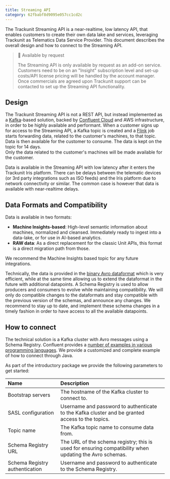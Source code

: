 ```yaml
---
title: Streaming API
category: 62fbabf8d9095e057cc1cd2c
---
```

The Trackunit Streaming API is a near-realtime, low latency API, that enables customers to create their own data lake and services, leveraging Trackunit as Telematics Data Service Provider. This document describes the overall design and how to connect to the Streaming API.

> 📘 Available by request
>
> The Streaming API is only available by request as an add-on service. Customers need to be on an "Insight" subscription level and set-up costs/API license pricing will be handled by the  account manager. Once commercials are agreed upon Trackunit support can be contacted to set up the Streaming API functionality.

## Design

The Trackunit Streaming API is not a REST API, but instead implemented as a [Kafka](https://kafka.apache.org/)-based solution, backed by [Confluent Cloud](https://confluent.cloud/) and AWS infrastructure, in order to be highly available and performant. When a customer signs up for access to the Streaming API, a Kafka topic is created and a [Flink](https://flink.apache.org/) job starts forwarding data, related to the customer's machines, to that topic. Data is then available for the customer to consume. The data is kept on the topic for 14 days.  
Only the data related to the customer's machines will be made available for the customer.

Data is available in the Streaming API with low latency after it enters the Trackunit Iris platform. There can be delays between the telematic devices (or 3rd party integrations such as ISO feeds) and the Iris platform due to network connectivity or similar. The common case is however that data is available with near-realtime delays.

## Data Formats and Compatibility

Data is available in two formats:

- **Machine Insights-based**: High-level semantic information about machines, normalized and cleansed. Immediately ready to ingest into a data-lake, or for use in AI-based analytics.
- **RAW data**: As a direct replacement for the classic Unit APIs, this format is a direct migration path from those.

We recommend the Machine Insights based topic for any future integrations.

Technically, the data is provided in the [binary Avro dataformat](http://avro.apache.org/) which is very efficient, while at the same time allowing us to extend the dataformat in the future with additional datapoints. A Schema Registry is used to allow producers and consumers to evolve while maintaining compatibility. We will only do compatible changes to the dataformats and stay compatible with the previous version of the schemas, and announce any changes. We recommend to stay up to date, and implement these schema changes in a timely fashion in order to have access to all the available datapoints.

## How to connect

The technical solution is a Kafka cluster with Avro messages using a Schema Registry. Confluent provides a [number of examples in various programming languages](https://github.com/confluentinc/examples/tree/7.4.0-post/clients/cloud#with-schema-registry). We provide a customized and complete example of how to connect through Java.

As part of the introductory package we provide the following parameters to get started:

| Name                           | Description                                                                                             |
|:-------------------------------|:--------------------------------------------------------------------------------------------------------|
| Bootstrap servers              | The hostname of the Kafka cluster to connect to.                                                        |
| SASL configuration             | Username and password to authenticate to the Kafka cluster and be granted access to the topics.         |
| Topic name                     | The Kafka topic name to consume data from.                                                              |
| Schema Registry URL            | The URL of the schema registry; this is used for ensuring compatibility when updating the Avro schemas. |
| Schema Registry authentication | Username and password to authenticate to the Schema Registry.                                           |
